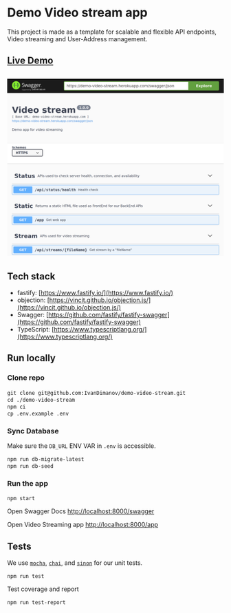 # Demo Video stream app
This project is made as a template for scalable and flexible API endpoints, Video streaming and User-Address management.

## [Live Demo](https://demo-video-stream.herokuapp.com/swagger)
## [![App](https://raw.githubusercontent.com/IvanDimanov/demo-video-stream/master/image.png)](https://demo-video-stream.herokuapp.com/swagger)

## Tech stack
- fastify: [https://www.fastify.io/](https://www.fastify.io/)
- objection: [https://vincit.github.io/objection.js/](https://vincit.github.io/objection.js/)
- Swagger: [https://github.com/fastify/fastify-swagger](https://github.com/fastify/fastify-swagger)
- TypeScript: [https://www.typescriptlang.org/](https://www.typescriptlang.org/)

## Run locally
### Clone repo
```
git clone git@github.com:IvanDimanov/demo-video-stream.git
cd ./demo-video-stream
npm ci
cp .env.example .env
```

### Sync Database
Make sure the `DB_URL` ENV VAR in `.env` is accessible.
```
npm run db-migrate-latest
npm run db-seed
```

### Run the app
```
npm start
```

Open Swagger Docs [http://localhost:8000/swagger](http://localhost:8000/swagger)

Open Video Streaming app [http://localhost:8000/app](http://localhost:8000/app)
<br />


## Tests
We use [`mocha`](https://mochajs.org), [`chai`](https://www.chaijs.com), and [`sinon`](https://sinonjs.org) for our unit tests.
```
npm run test
```

Test coverage and report
```
npm run test-report
```
